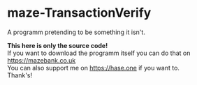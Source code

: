 # maze-TransactionVerify
A programm pretending to be something it isn't.

<strong>This here is only the source code!</strong><br>
If you want to download the programm itself you can do that on https://mazebank.co.uk<br>
You can also support me on https://hase.one if you want to.<br>
Thank's!

